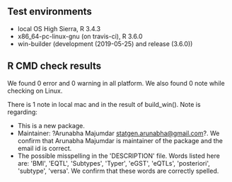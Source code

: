 ## Test environments
* local OS High Sierra, R 3.4.3
* x86_64-pc-linux-gnu (on travis-ci), R 3.6.0
* win-builder (development (2019-05-25) and release (3.6.0))

## R CMD check results
We found 0 error and 0 warning in all platform. We also found 0 note while checking on Linux.

There is 1 note in local mac and in the result of build_win(). Note is regarding:
* This is a new package.
* Maintainer: ?Arunabha Majumdar <statgen.arunabha@gmail.com>?. We confirm that Arunabha Majumdar is maintainer of the package  and the email id is correct.
* The possible misspelling in the 'DESCRIPTION' file. Words listed here are: 'BMI', 'EQTL', 'Subtypes', 'Typer', 'eGST', 'eQTLs', 'posteriori', 'subtype', 'versa'. We confirm that these words are correctly spelled.








